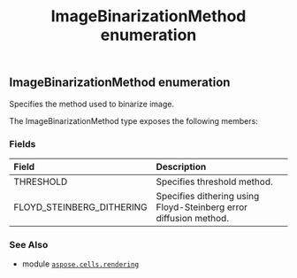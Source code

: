 ﻿---
title: ImageBinarizationMethod enumeration
second_title: Aspose.Cells for Python via .NET API References
description: 
type: docs
weight: 210
url: /aspose.cells.rendering/imagebinarizationmethod/
is_root: false
---

## ImageBinarizationMethod enumeration

Specifies the method used to binarize image.



The ImageBinarizationMethod type exposes the following members:

### Fields
| Field | Description |
| :- | :- |
| THRESHOLD | Specifies threshold method. |
| FLOYD_STEINBERG_DITHERING | Specifies dithering using Floyd-Steinberg error diffusion method. |



### See Also
* module [`aspose.cells.rendering`](..)
